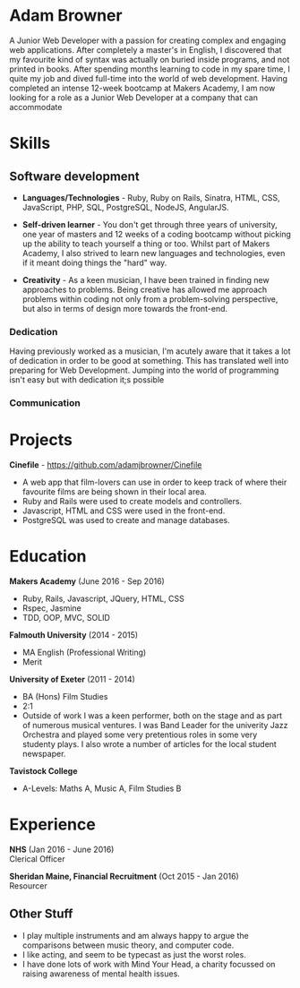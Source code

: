 # Adam Browner
A Junior Web Developer with a passion for creating complex and engaging web applications. After completely a master's in English, I discovered that my favourite kind of syntax was actually on buried inside programs, and not printed in books. After spending months learning to code in my spare time, I quite my job and dived full-time into the world of web development. Having completed an intense 12-week bootcamp at Makers Academy, I am now looking for a role as a Junior Web Developer at a company that can accommodate  


# Skills

## Software development
+ **Languages/Technologies** - Ruby, Ruby on Rails, Sinatra, HTML, CSS, JavaScript, PHP, SQL, PostgreSQL, NodeJS, AngularJS.  

+ **Self-driven learner** - You don't get through three years of university, one year of masters and 12 weeks of a coding bootcamp without picking up the ability to teach yourself a thing or too. Whilst part of Makers Academy, I also strived to learn new languages and technologies, even if it meant doing things the "hard" way.

+ **Creativity** - As a keen musician, I have been trained in finding new approaches to problems. Being creative has allowed me approach problems within coding not only from a problem-solving perspective, but also in terms of design more towards the front-end.

### Dedication
Having previously worked as a musician, I'm acutely aware that it takes a lot of dedication in order to be good at something. This has translated well into preparing for Web Development. Jumping into the world of programming isn't easy but with dedication it;s possible   

### Communication


# Projects
**Cinefile** - https://github.com/adamjbrowner/Cinefile
+ A web app that film-lovers can use in order to keep track of where their favourite films are being shown in their local area.
+ Ruby and Rails were used to create models and controllers.
+ Javascript, HTML and CSS were used in the front-end.
+ PostgreSQL was used to create and manage databases.


# Education
**Makers Academy** (June 2016 - Sep 2016)  
+ Ruby, Rails, Javascript, JQuery, HTML, CSS
+ Rspec, Jasmine
+ TDD, OOP, MVC, SOLID

**Falmouth University** (2014 - 2015)  
+ MA English (Professional Writing)
+ Merit  

**University of Exeter** (2011 - 2014)  
+ BA (Hons) Film Studies
+ 2:1
+ Outside of work I was a keen performer, both on the stage and as part of numerous musical ventures. I was Band Leader for the univerity Jazz Orchestra and played some very pretentious roles in some very studenty plays. I also wrote a number of articles for the local student newspaper.

**Tavistock College**
+ A-Levels: Maths A, Music A, Film Studies B

# Experience
**NHS** (Jan 2016 - June 2016)  
Clerical Officer  

**Sheridan Maine, Financial Recruitment** (Oct 2015 - Jan 2016)  
Resourcer

## Other Stuff
+ I play multiple instruments and am always happy to argue the comparisons between music theory, and computer code.
+ I like acting, and seem to be typecast as just the worst roles.
+ I have done lots of work with Mind Your Head, a charity focussed on raising awareness of mental health issues.
